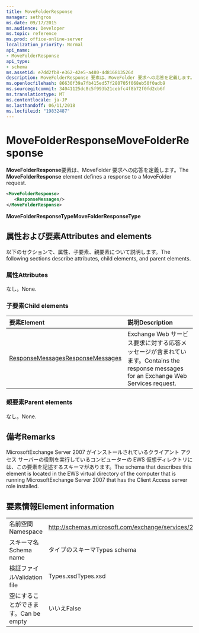 ```yaml
---
title: MoveFolderResponse
manager: sethgros
ms.date: 09/17/2015
ms.audience: Developer
ms.topic: reference
ms.prod: office-online-server
localization_priority: Normal
api_name:
- MoveFolderResponse
api_type:
- schema
ms.assetid: e7dd2fb8-e362-42e5-a480-4d816813526d
description: MoveFolderResponse 要素は、MoveFolder 要求への応答を定義します。
ms.openlocfilehash: 86630f39a7fb415ed57f280705f068eb50f0adb9
ms.sourcegitcommit: 34041125dc8c5f993b21cebfc4f8b72f0fd2cb6f
ms.translationtype: MT
ms.contentlocale: ja-JP
ms.lasthandoff: 06/11/2018
ms.locfileid: "19832487"
---
```

# <a name="movefolderresponse"></a><span data-ttu-id="e3299-103">MoveFolderResponse</span><span class="sxs-lookup"><span data-stu-id="e3299-103">MoveFolderResponse</span></span>

<span data-ttu-id="e3299-104">**MoveFolderResponse**要素は、MoveFolder 要求への応答を定義します。</span><span class="sxs-lookup"><span data-stu-id="e3299-104">The **MoveFolderResponse** element defines a response to a MoveFolder request.</span></span> 
  
```xml
<MoveFolderResponse>
   <ResponseMessages/>
</MoveFolderResponse>
```

 <span data-ttu-id="e3299-105">**MoveFolderResponseType**</span><span class="sxs-lookup"><span data-stu-id="e3299-105">**MoveFolderResponseType**</span></span>
## <a name="attributes-and-elements"></a><span data-ttu-id="e3299-106">属性および要素</span><span class="sxs-lookup"><span data-stu-id="e3299-106">Attributes and elements</span></span>

<span data-ttu-id="e3299-107">以下のセクションで、属性、子要素、親要素について説明します。</span><span class="sxs-lookup"><span data-stu-id="e3299-107">The following sections describe attributes, child elements, and parent elements.</span></span>
  
### <a name="attributes"></a><span data-ttu-id="e3299-108">属性</span><span class="sxs-lookup"><span data-stu-id="e3299-108">Attributes</span></span>

<span data-ttu-id="e3299-109">なし。</span><span class="sxs-lookup"><span data-stu-id="e3299-109">None.</span></span>
  
### <a name="child-elements"></a><span data-ttu-id="e3299-110">子要素</span><span class="sxs-lookup"><span data-stu-id="e3299-110">Child elements</span></span>

|<span data-ttu-id="e3299-111">**要素**</span><span class="sxs-lookup"><span data-stu-id="e3299-111">**Element**</span></span>|<span data-ttu-id="e3299-112">**説明**</span><span class="sxs-lookup"><span data-stu-id="e3299-112">**Description**</span></span>|
|:-----|:-----|
|[<span data-ttu-id="e3299-113">ResponseMessages</span><span class="sxs-lookup"><span data-stu-id="e3299-113">ResponseMessages</span></span>](responsemessages.md) <br/> |<span data-ttu-id="e3299-114">Exchange Web サービス要求に対する応答メッセージが含まれています。</span><span class="sxs-lookup"><span data-stu-id="e3299-114">Contains the response messages for an Exchange Web Services request.</span></span>  <br/> |
   
### <a name="parent-elements"></a><span data-ttu-id="e3299-115">親要素</span><span class="sxs-lookup"><span data-stu-id="e3299-115">Parent elements</span></span>

<span data-ttu-id="e3299-116">なし。</span><span class="sxs-lookup"><span data-stu-id="e3299-116">None.</span></span>
  
## <a name="remarks"></a><span data-ttu-id="e3299-117">備考</span><span class="sxs-lookup"><span data-stu-id="e3299-117">Remarks</span></span>

<span data-ttu-id="e3299-118">MicrosoftExchange Server 2007 がインストールされているクライアント アクセス サーバーの役割を実行しているコンピューターの EWS 仮想ディレクトリには、この要素を記述するスキーマがあります。</span><span class="sxs-lookup"><span data-stu-id="e3299-118">The schema that describes this element is located in the EWS virtual directory of the computer that is running MicrosoftExchange Server 2007 that has the Client Access server role installed.</span></span>
  
## <a name="element-information"></a><span data-ttu-id="e3299-119">要素情報</span><span class="sxs-lookup"><span data-stu-id="e3299-119">Element information</span></span>

|||
|:-----|:-----|
|<span data-ttu-id="e3299-120">名前空間</span><span class="sxs-lookup"><span data-stu-id="e3299-120">Namespace</span></span>  <br/> |http://schemas.microsoft.com/exchange/services/2006/types  <br/> |
|<span data-ttu-id="e3299-121">スキーマ名</span><span class="sxs-lookup"><span data-stu-id="e3299-121">Schema name</span></span>  <br/> |<span data-ttu-id="e3299-122">タイプのスキーマ</span><span class="sxs-lookup"><span data-stu-id="e3299-122">Types schema</span></span>  <br/> |
|<span data-ttu-id="e3299-123">検証ファイル</span><span class="sxs-lookup"><span data-stu-id="e3299-123">Validation file</span></span>  <br/> |<span data-ttu-id="e3299-124">Types.xsd</span><span class="sxs-lookup"><span data-stu-id="e3299-124">Types.xsd</span></span>  <br/> |
|<span data-ttu-id="e3299-125">空にすることができます。</span><span class="sxs-lookup"><span data-stu-id="e3299-125">Can be empty</span></span>  <br/> |<span data-ttu-id="e3299-126">いいえ</span><span class="sxs-lookup"><span data-stu-id="e3299-126">False</span></span>  <br/> |
   

